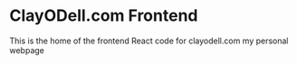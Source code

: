 # ClayODell.com Frontend
This is the home of the frontend React code for clayodell.com my personal webpage
